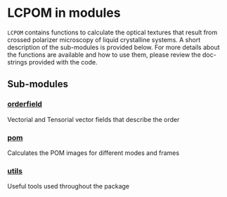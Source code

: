 # LCPOM in modules

`LCPOM` contains functions to calculate the optical textures that result from crossed polarizer microscopy of liquid crystalline systems. A short description of the sub-modules is provided below. For more details about the functions are available and how to use them, please review the doc-strings provided with the code.

## Sub-modules

### [orderfield](orderfield)
Vectorial and Tensorial vector fields that describe the order 

### [pom](pom)
Calculates the POM images for different modes and frames

### [utils](utilities)
Useful tools used throughout the package
